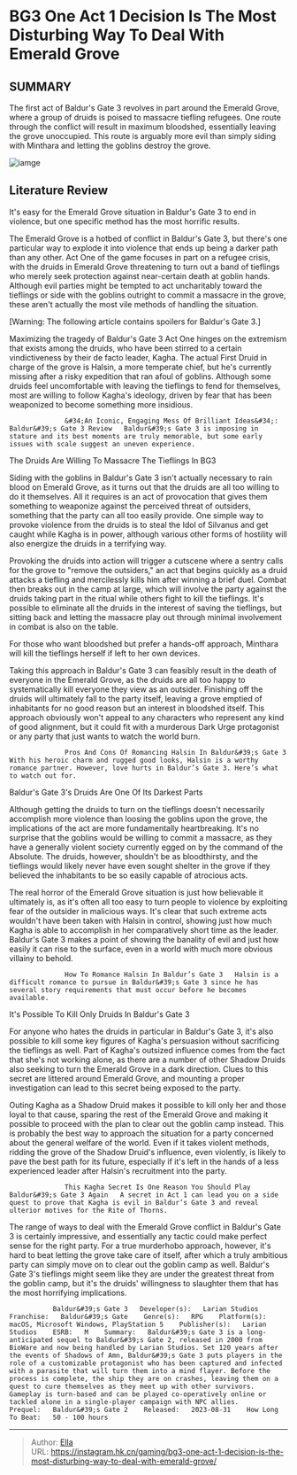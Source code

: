 # BG3 One Act 1 Decision Is The Most Disturbing Way To Deal With Emerald Grove


## SUMMARY 



  The first act of Baldur&#39;s Gate 3 revolves in part around the Emerald Grove, where a group of druids is poised to massacre tiefling refugees.   One route through the conflict will result in maximum bloodshed, essentially leaving the grove unoccupied.   This route is arguably more evil than simply siding with Minthara and letting the goblins destroy the grove.  

![iamge](https://static1.srcdn.com/wordpress/wp-content/uploads/2023/11/bg3-one-act-1-decision-is-the-most-disturbing-way-to-deal-with-emerald-grove.jpg)

## Literature Review

It&#39;s easy for the Emerald Grove situation in Baldur&#39;s Gate 3 to end in violence, but one specific method has the most horrific results.




The Emerald Grove is a hotbed of conflict in Baldur&#39;s Gate 3, but there&#39;s one particular way to explode it into violence that ends up being a darker path than any other. Act One of the game focuses in part on a refugee crisis, with the druids in Emerald Grove threatening to turn out a band of tieflings who merely seek protection against near-certain death at goblin hands. Although evil parties might be tempted to act uncharitably toward the tieflings or side with the goblins outright to commit a massacre in the grove, these aren&#39;t actually the most vile methods of handling the situation.




[Warning: The following article contains spoilers for Baldur&#39;s Gate 3.]

Maximizing the tragedy of Baldur&#39;s Gate 3 Act One hinges on the extremism that exists among the druids, who have been stirred to a certain vindictiveness by their de facto leader, Kagha. The actual First Druid in charge of the grove is Halsin, a more temperate chief, but he&#39;s currently missing after a risky expedition that ran afoul of goblins. Although some druids feel uncomfortable with leaving the tieflings to fend for themselves, most are willing to follow Kagha&#39;s ideology, driven by fear that has been weaponized to become something more insidious.

                  &#34;An Iconic, Engaging Mess Of Brilliant Ideas&#34;: Baldur&#39;s Gate 3 Review   Baldur&#39;s Gate 3 is imposing in stature and its best moments are truly memorable, but some early issues with scale suggest an uneven experience.   


 The Druids Are Willing To Massacre The Tieflings In BG3 
         




Siding with the goblins in Baldur&#39;s Gate 3 isn&#39;t actually necessary to rain blood on Emerald Grove, as it turns out that the druids are all too willing to do it themselves. All it requires is an act of provocation that gives them something to weaponize against the perceived threat of outsiders, something that the party can all too easily provide. One simple way to provoke violence from the druids is to steal the Idol of Silvanus and get caught while Kagha is in power, although various other forms of hostility will also energize the druids in a terrifying way.

Provoking the druids into action will trigger a cutscene where a sentry calls for the grove to &#34;remove the outsiders,&#34; an act that begins quickly as a druid attacks a tiefling and mercilessly kills him after winning a brief duel. Combat then breaks out in the camp at large, which will involve the party against the druids taking part in the ritual while others fight to kill the tieflings. It&#39;s possible to eliminate all the druids in the interest of saving the tieflings, but sitting back and letting the massacre play out through minimal involvement in combat is also on the table.






For those who want bloodshed but prefer a hands-off approach, Minthara will kill the tieflings herself if left to her own devices.




Taking this approach in Baldur&#39;s Gate 3 can feasibly result in the death of everyone in the Emerald Grove, as the druids are all too happy to systematically kill everyone they view as an outsider. Finishing off the druids will ultimately fall to the party itself, leaving a grove emptied of inhabitants for no good reason but an interest in bloodshed itself. This approach obviously won&#39;t appeal to any characters who represent any kind of good alignment, but it could fit with a murderous Dark Urge protagonist or any party that just wants to watch the world burn.

                  Pros And Cons Of Romancing Halsin In Baldur&#39;s Gate 3   With his heroic charm and rugged good looks, Halsin is a worthy romance partner. However, love hurts in Baldur’s Gate 3. Here’s what to watch out for.   






 Baldur&#39;s Gate 3&#39;s Druids Are One Of Its Darkest Parts 
          

Although getting the druids to turn on the tieflings doesn&#39;t necessarily accomplish more violence than loosing the goblins upon the grove, the implications of the act are more fundamentally heartbreaking. It&#39;s no surprise that the goblins would be willing to commit a massacre, as they have a generally violent society currently egged on by the command of the Absolute. The druids, however, shouldn&#39;t be as bloodthirsty, and the tieflings would likely never have even sought shelter in the grove if they believed the inhabitants to be so easily capable of atrocious acts.

The real horror of the Emerald Grove situation is just how believable it ultimately is, as it&#39;s often all too easy to turn people to violence by exploiting fear of the outsider in malicious ways. It&#39;s clear that such extreme acts wouldn&#39;t have been taken with Halsin in control, showing just how much Kagha is able to accomplish in her comparatively short time as the leader. Baldur&#39;s Gate 3 makes a point of showing the banality of evil and just how easily it can rise to the surface, even in a world with much more obvious villainy to behold.




                  How To Romance Halsin In Baldur’s Gate 3   Halsin is a difficult romance to pursue in Baldur&#39;s Gate 3 since he has several story requirements that must occur before he becomes available.   



 It&#39;s Possible To Kill Only Druids In Baldur&#39;s Gate 3 
          

For anyone who hates the druids in particular in Baldur&#39;s Gate 3, it&#39;s also possible to kill some key figures of Kagha&#39;s persuasion without sacrificing the tieflings as well. Part of Kagha&#39;s outsized influence comes from the fact that she&#39;s not working alone, as there are a number of other Shadow Druids also seeking to turn the Emerald Grove in a dark direction. Clues to this secret are littered around Emerald Grove, and mounting a proper investigation can lead to this secret being exposed to the party.




Outing Kagha as a Shadow Druid makes it possible to kill only her and those loyal to that cause, sparing the rest of the Emerald Grove and making it possible to proceed with the plan to clear out the goblin camp instead. This is probably the best way to approach the situation for a party concerned about the general welfare of the world. Even if it takes violent methods, ridding the grove of the Shadow Druid&#39;s influence, even violently, is likely to pave the best path for its future, especially if it&#39;s left in the hands of a less experienced leader after Halsin&#39;s recruitment into the party.

                  This Kagha Secret Is One Reason You Should Play Baldur&#39;s Gate 3 Again   A secret in Act 1 can lead you on a side quest to prove that Kagha is evil in Baldur’s Gate 3 and reveal ulterior motives for the Rite of Thorns.   

The range of ways to deal with the Emerald Grove conflict in Baldur&#39;s Gate 3 is certainly impressive, and essentially any tactic could make perfect sense for the right party. For a true murderhobo approach, however, it&#39;s hard to beat letting the grove take care of itself, after which a truly ambitious party can simply move on to clear out the goblin camp as well. Baldur&#39;s Gate 3&#39;s tieflings might seem like they are under the greatest threat from the goblin camp, but it&#39;s the druids&#39; willingness to slaughter them that has the most horrifying implications.




               Baldur&#39;s Gate 3   Developer(s):   Larian Studios    Franchise:   Baldur&#39;s Gate    Genre(s):   RPG    Platform(s):   macOS, Microsoft Windows, PlayStation 5    Publisher(s):   Larian Studios    ESRB:   M    Summary:   Baldur&#39;s Gate 3 is a long-anticipated sequel to Baldur&#39;s Gate 2, released in 2000 from BioWare and now being handled by Larian Studios. Set 120 years after the events of Shadows of Amn, Baldur&#39;s Gate 3 puts players in the role of a customizable protagonist who has been captured and infected with a parasite that will turn them into a mind flayer. Before the process is complete, the ship they are on crashes, leaving them on a quest to cure themselves as they meet up with other survivors. Gameplay is turn-based and can be played co-operatively online or tackled alone in a single-player campaign with NPC allies.     Prequel:   Baldur&#39;s Gate 2    Released:   2023-08-31    How Long To Beat:   50 - 100 hours      

---

> Author: [Ella](https://instagram.hk.cn/)  
> URL: https://instagram.hk.cn/gaming/bg3-one-act-1-decision-is-the-most-disturbing-way-to-deal-with-emerald-grove/  

